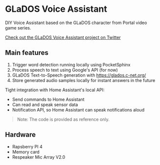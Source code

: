 # GLaDOS Voice Assistant
DIY Voice Assistant based on the GLaDOS character from Portal video game series.

[Check out the GLaDOS Voice Assistant project on Twitter](https://twitter.com/search?q=(%23glados)%20(from%3Anerdaxic)&src=typed_query)

## Main features
1. Trigger word detection running locally using PocketSphinx
2. Process speech to text using Google's API (for now)
3. GLaDOS Text-to-Speech generation with https://glados.c-net.org/
4. Store generated audio samples locally for instant answers in the future

Tight integration with Home Assistant's local API:
* Send commands to Home Assistant
* Can read and speak sensor data
* Notification API, so Home Assistant can speak notifications aloud

> Note: The code is provided as reference only.

## Hardware
* Rapsberry PI 4
* Memory card
* Respeaker Mic Array V2.0
